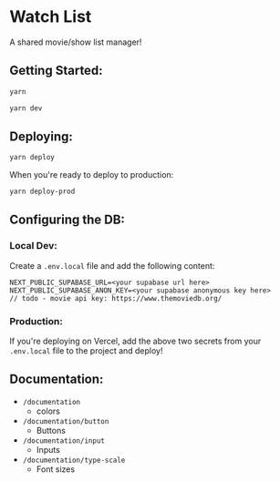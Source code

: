 # Watch List

A shared movie/show list manager!

## Getting Started:

```sh
yarn
```

```sh
yarn dev
```

## Deploying:

```sh
yarn deploy
```

When you're ready to deploy to production:

```sh
yarn deploy-prod
```

## Configuring the DB:

### Local Dev:

Create a `.env.local` file and add the following content:

```env
NEXT_PUBLIC_SUPABASE_URL=<your supabase url here>
NEXT_PUBLIC_SUPABASE_ANON_KEY=<your supabase anonymous key here>
// todo - movie api key: https://www.themoviedb.org/
```

### Production:

If you're deploying on Vercel, add the above two secrets from your `.env.local`
file to the project and deploy!

## Documentation:

- `/documentation`
  - colors
- `/documentation/button`
  - Buttons
- `/documentation/input`
  - Inputs
- `/documentation/type-scale`
  - Font sizes
